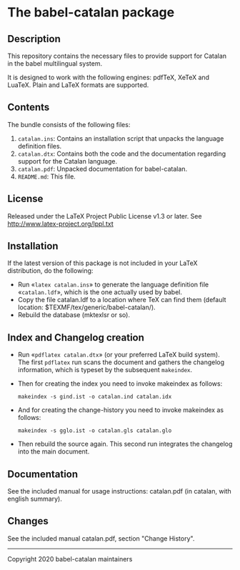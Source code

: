 # The babel-catalan package

## Description

This repository contains the necessary files to provide support for Catalan in
the babel multilingual system.

It is designed to work with the following engines: pdfTeX, XeTeX and LuaTeX.
Plain and LaTeX formats are supported.

## Contents

The bundle consists of the following files:

  1. `catalan.ins`: Contains an installation script that unpacks the language definition files.
  2. `catalan.dtx`: Contains both the code and the documentation regarding support for the Catalan language.
  3. `catalan.pdf`: Unpacked documentation for babel-catalan.
  4. `README.md`: This file.

## License

Released under the LaTeX Project Public License v1.3 or later.
See http://www.latex-project.org/lppl.txt

## Installation

If the latest version of this package is not included in your LaTeX
distribution, do the following:

* Run «`latex catalan.ins`» to generate the language definition file «`catalan.ldf`», which is the one actually used by babel.
* Copy the file catalan.ldf to a location where TeX can find them (default location: $TEXMF/tex/generic/babel-catalan/).
* Rebuild the database (mktexlsr or so).

## Index and Changelog creation
* Run «`pdflatex catalan.dtx`» (or your preferred LaTeX build system). The first `pdflatex` run scans the document and gathers the changelog information, which is typeset by the subsequent `makeindex`. 

* Then for creating the index you need to invoke makeindex as follows:

    ```makeindex -s gind.ist -o catalan.ind catalan.idx```

* And for creating the change-history you need to invoke makeindex as follows:

    ```makeindex -s gglo.ist -o catalan.gls catalan.glo```
    
* Then rebuild the source again. This second run integrates the changelog into the main document.

## Documentation

See the included manual for usage instructions: catalan.pdf (in catalan, with english summary).

## Changes

See the included manual catalan.pdf, section "Change History".

---
Copyright 2020 babel-catalan maintainers



